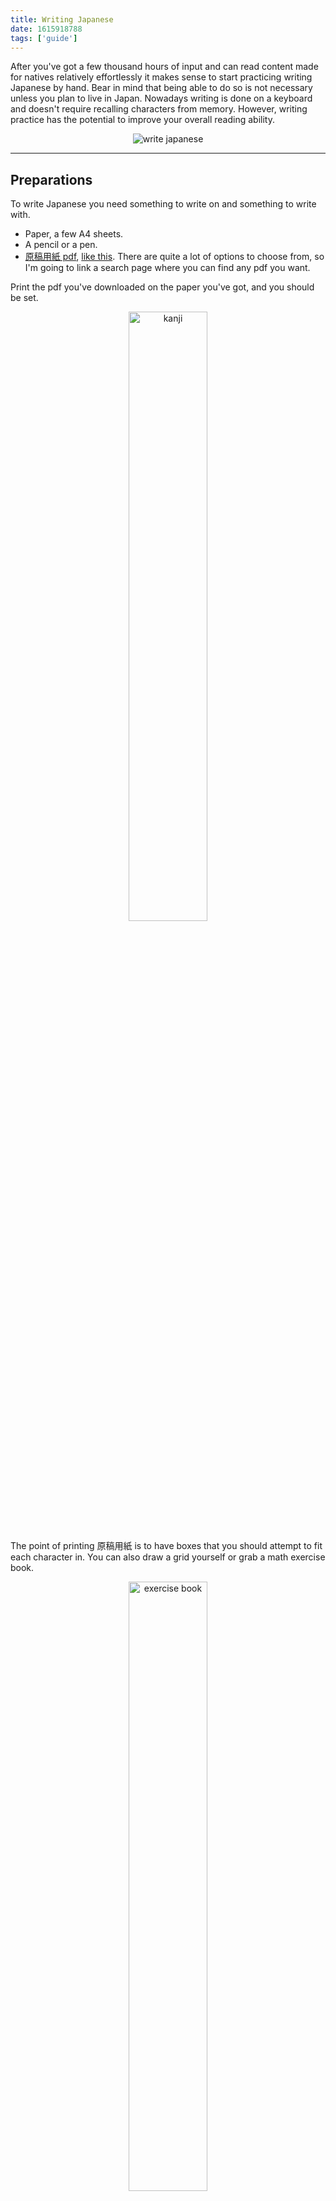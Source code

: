 ```yaml
---
title: Writing Japanese
date: 1615918788
tags: ['guide']
---
```


After you've got a few thousand hours of input
and can read content made for natives relatively effortlessly
it makes sense to start practicing writing Japanese by hand.
Bear in mind that being able to do so is not necessary unless you plan to live in Japan.
Nowadays writing is done on a keyboard
and doesn't require recalling characters from memory.
However, writing practice has the potential to improve your overall reading ability.

<p align="center"><img alt="write japanese" src="img/write_japanese.webp"></p>

****

## Preparations

To write Japanese you need something to write on and something to write with.

* Paper, a few A4 sheets.
* A pencil or a pen.
* [原稿用紙 pdf](https://duckduckgo.com/?q=%E5%8E%9F%E7%A8%BF%E7%94%A8%E7%B4%99+a4+pdf&kp=-2&kl=jp-jp&ia=web),
[like this](http://www.sousakuba.com/genkouyousi/).
There are quite a lot of options to choose from,
so I'm going to link a search page where you can find any pdf you want.

Print the pdf you've downloaded on the paper you've got, and you should be set.

<p align="center"><img width="50%" class="shadow" alt="kanji" src="img/kanji_notebook.webp"></p>

The point of printing 原稿用紙 is to have boxes
that you should attempt to fit each character in.
You can also draw a grid yourself or grab a math exercise book.

<p align="center">
<img width="50%" alt="exercise book" src="img/exercise_book.webp">
</p>

Don't buy premade 漢字練習帳 or 原稿用紙 from somewhere, unless it costs $1 or less.

## Writing kana

Let's start with kana.
Download the writing deck below.
You should be able to complete it within two days.

<p align="center">
<img class="shadow" alt="kana writing card" src="img/kana_writing_card.webp">
</p>

Each card contains a kana character written in romaji
along with its pronunciation on the front
and a stroke diagram on the back.
Your goal is to write the character on paper.
If you are able to do it with the correct stroke order then press "Good".
Otherwise press "Again".

<p align="center">
<a class="download_button" href="https://ankiweb.net/shared/info/1233553736">Download</a>
</p>
<p align="center">
<a href="https://disk.yandex.com/d/EoUsX-t62jiEGg">Mirror</a>
</p>

## Writing kanji

After you finish the kana, it's time to start learning how to write kanji.
This step is more complex and is going to take much longer.

### How Japanese do it

While watching real Japanese people in anime I noticed how they're tested on kanji in school.

<p align="center"><img alt="anime kanji test" src="img/kanji_test.webp"></p>
<p align="center"><i>Episode 3 of <a href="https://myanimelist.net/anime/37450">青春ブタ野郎はバニーガール先輩の夢を見ない</a>.</i></p>

You're given a sentence in Japanese,
and there's a target word in each sentence written in kana.
Your job is to write it in kanji.
Given the example sentence, it is hard to confuse similarly sounding words.
Notice 保証 vs 保障 on the screenshot above.

This method has been implemented in the Ajatt-Tools TSC note type.
When you download the deck linked below,
you notice that each note has a field called `MakeProductionCard`.
If you put any text in the field, a production targeted sentence card will be created.

<p align="center"><img class="shadow" alt="production card" src="img/production_TSC.webp"></p>
<p align="center"><i>A production targeted sentence card.</i></p>

In my opinion this is the most natural way to learn writing.
The method doesn't rely on English keywords whatsoever.
Making mnemonics might be helpful but is totally optional.
Feel free to use this note type for your own sentence cards.

<p align="center">
<a class="download_button" href="setting-up-anki.html#import-an-example-mining-deck">Download</a>
</p>

As with kana cards, if you could produce a word
with the right stroke order, grade the card "good".
If you couldn't write it, then mark the card "again".

Because the method is aimed at people who are already fluent,
it requires making your own cards.
By the time you start learning to write,
you should have plenty of sentence cards in your Anki collection to generate production cards from.
However, if you want a premade sentence pack that can be used for writing,
you can download [Ankidrone Starter Pack](basic-vocabulary.html).

### How to make your own cards

I recommend making production cards out of your old targeted sentence cards.
To do so choose a kanji you want to learn and find a note in your sentence bank
where the target word contains this kanji.
I recommend against using recently learned or new vocabulary for production cards,
doing so can negatively affect retention.

### Place production cards in another deck

Instead of moving cards manually to a writing deck,
you can put an override option on a specific card type,
so all your production cards go in a specific deck when they are generated.

If you want your production cards to be in another deck,
open Anki's main window and select
"Tools" > "Manage Note Types" > Select your Note Type >
"Cards" > Select your production Card Type > "Options" > "Deck override".
I put `筆記` here which is the name of my writing deck.

<p align="center"><img alt="deck override" src="img/anki-deck-override.webp"></p>
<p align="center"><i>Deck override.</i></p>

### In what order should I learn words

When applying this method, it is wise to start with simpler kanji first.
The exact order may wary.
I would like to note the following options:
* **Working your way up school grades or JLPT levels.**
Start with the easiest level and make production cards for each kanji.
The [Kanji Grid](useful-anki-add-ons-for-japanese.html#kanji-grid) add-on
is going to help you determine what character to learn next.
You can move production cards to a separate deck to make filtering easier.
* **Following the RTK order.**
Make cards for each kanji in the Heisig's book.
Check out [this site](https://hochanh.github.io/rtk/rtk1-v6/index.html)
for an online RTK index.
* **Using a custom list.**
In such lists characters are sorted to ensure that no kanji appears before its parts.
[TopoKanji](https://github.com/scriptin/topokanji) is a good example.

### Learning the stroke order

There's no need to specifically memorize stroke order rules.
After learning to write a few hundred words in Anki
you will naturally acquire the ability to guess the stroke order of most new kanji you encounter,
and stroke order diagrams on your cards won't let you make a mistake and not notice it.

The important part is to have a stroke order font included on your cards
and precisely follow the order each time a card comes up.

### What about Production RTK

Sometimes you see people recommending doing *RTK after you're fluent*.
This means taking the first volume of the book *Remembering The Kanji* by James Heisig
and making each kanji into an Anki card.
After the first volume people usually skip the second one and continue with the third.
The second volume is skipped because it teaches readings of kanji, not their meanings.

There are two ways of doing it that I know of:

1) Using the English keywords provided by Heisig.
2) Replacing English keywords with Japanese words partially written in kana.

The first method creates associations between a kanji and an arbitrary English keyword.
Because English keywords do not connect to real Japanese it **doesn't work**.
When you read Japanese there are no English keywords to reinforce your memory,
and when you write Japanese there's no guarantee
that being able to produce a kanji by its keyword
is going to enable you to produce the word that uses the kanji
given that the word itself isn't directly associated with the English keyword.

The second method **doesn't work** because
due to the way kanji are taught in the book you don't work at the level of words,
instead you have to write each kanji separately.
This leads to "cloze" cards where each card has a word on the front
but only one character in the word is hidden.
Learning how to produce parts of words
doesn't guarantee the ability to write whole words when necessary.
Moreover, this method requires to replace all Heisig's keywords with your own,
essentially presenting a task comparable to writing your own RTK.
